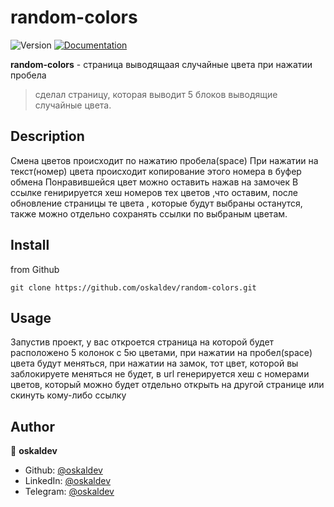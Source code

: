 
# random-colors
<p>
  <img alt="Version" src="https://img.shields.io/badge/version-1.0.0-blue.svg?cacheSeconds=2592000" />
  <a href="https://github.com/oskaldev/random-colors#readme" target="_blank">
    <img alt="Documentation" src="https://img.shields.io/badge/documentation-yes-brightgreen.svg" />
  </a>
<!--   <a href="https://twitter.com/oskaldev" target="_blank">
    <img alt="Twitter: oskaldev" src="https://img.shields.io/twitter/follow/oskaldev.svg?style=social" />
  </a> -->
</p>

**random-colors** - страница выводящаая случайные цвета при нажатии пробела 
> сделал страницу, которая выводит 5 блоков выводящие случайные цвета. 

## Description
Смена цветов происходит по нажатию пробела(space) 
При нажатии на текст(номер) цвета происходит копирование этого номера в буфер обмена
Понравившейся цвет можно оставить нажав на замочек
В ссылке генирируется хеш номеров тех цветов ,что оставим, после обновление страницы те цвета , которые будут выбраны останутся, также можно отдельно сохранять ссылки по выбраным цветам.  

## Install
from Github
```Github
git clone https://github.com/oskaldev/random-colors.git
```
## Usage
Запустив проект, у вас откроется страница на которой будет расположено 5 колонок с 5ю  цветами, при нажатии на пробел(space) цвета будут меняться, при нажатии на замок, тот цвет, которой вы заблокируете меняться не будет, в url генерируется хеш с номерами цветов, который можно будет отдельно открыть на другой странице или скинуть кому-либо ссылку

## Author

👤 **oskaldev**

* Github: [@oskaldev](https://github.com/oskaldev)
* LinkedIn: [@oskaldev](https://linkedin.com/in/oskaldev)
* Telegram: [@oskaldev](https://t.me/oskaldev)



